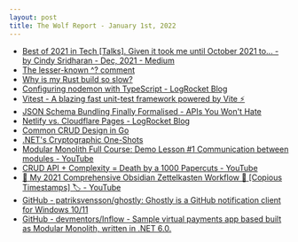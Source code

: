 ```yaml
---
layout: post
title: The Wolf Report - January 1st, 2022
---
```


- [Best of 2021 in Tech [Talks]. Given it took me until October 2021 to… - by Cindy Sridharan - Dec, 2021 - Medium](https://copyconstruct.medium.com/best-of-2021-in-tech-talks-331ec9454b4)
- [The lesser-known ^? comment](https://www.andrewleedham.me/blog/posts/the-lesser-known-comment/)
- [Why is my Rust build so slow?](https://fasterthanli.me/articles/why-is-my-rust-build-so-slow)
- [Configuring nodemon with TypeScript - LogRocket Blog](https://blog.logrocket.com/configuring-nodemon-with-typescript/)
- [Vitest - A blazing fast unit-test framework powered by Vite ⚡️](https://vitest.dev/)
- [JSON Schema Bundling Finally Formalised - APIs You Won&#x27;t Hate](https://apisyouwonthate.com/blog/bundling-json-schema-compound-documents)
- [Netlify vs. Cloudflare Pages - LogRocket Blog](https://blog.logrocket.com/netlify-vs-cloudflare-pages/)
- [Common CRUD Design in Go](https://www.gobeyond.dev/crud/)
- [.NET&#39;s Cryptographic One-Shots](https://vcsjones.dev/one-shot-crypto/)
- [Modular Monolith Full Course: Demo Lesson #1 Communication  between modules - YouTube](https://www.youtube.com/watch?v=glYxmPRci8k)
- [CRUD API + Complexity = Death by a 1000 Papercuts - YouTube](https://www.youtube.com/watch?v=kalD8TcRBCc)
- [👑️ My 2021 Comprehensive Obsidian Zettelkasten Workflow 👑️ [Copious Timestamps] 🏷️ - YouTube](https://www.youtube.com/watch?v=wB89lJs5A3s)
- [GitHub - patriksvensson/ghostly: Ghostly is a GitHub notification client for Windows 10/11](https://github.com/patriksvensson/ghostly)
- [GitHub - devmentors/Inflow - Sample virtual payments app based built as Modular Monolith, written in .NET 6.0.](https://github.com/devmentors/Inflow)
